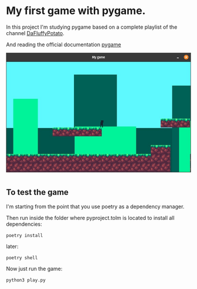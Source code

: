 # My first game with pygame.
In this project I'm studying pygame based on a complete playlist of the channel [DaFluffyPotato](https://www.youtube.com/c/DaFluffyPotato/playlists).


And reading the official documentation [pygame](https://www.pygame.org/docs/)

<p align="center">
  <img src="assets/my_game.jpeg" />
</p>

#
## To test the game
I'm starting from the point that you use poetry as a dependency manager.

Then run inside the folder where pyproject.tolm is located to install all dependencies:
```
poetry install
```
later:
```
poetry shell
```
Now just run the game:
```
python3 play.py
```